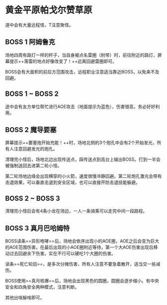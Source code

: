 # 黄金平原帕戈尔赞草原

道中会有大量远程怪，<Role name="tank" />T注意聚怪。

## BOSS 1 阿姆鲁克

场地四周有路灯一样的杆子，当自身被点名雷圈（附带<Status :id="2574" name="引雷" />）时，前往附近的路灯，屏幕提示++落雷的地点好像改变了！++远离回避雷圈即可。

BOSS会有大面积的前后方范围攻击，<Role name="healer" /><Role name="range" /><Role name="magic" />远程职业注意适当靠近BOSS，以免来不及回避。

## BOSS 1 ~ BOSS 2

途中会有友方单位帮忙进行AOE攻击（地面提示为蓝色），伤害很高，务必好好利用。

## BOSS 2 魔导要塞

屏幕提示++要塞炮开始充能！++时，场地北侧的3个炮孔中会有2个开始发光，<Role name="tank" /><Role name="healer" /><Role name="dps" />所有人注意回避发光的炮孔。

清理完小怪后，场地北边出现传送点，踩传送点到高台上输出BOSS。打到一半会被强制送回去进第二轮小怪。

第二轮场地边缘会出现横穿的小火箭，速度很慢冷静回避。第二轮炮孔激光会带有击退效果，可以垂直击退到安全区域，也可以直接开防击退技能躲避。

## BOSS 2 ~ BOSS 3

清理完小怪后会有4条小龙在场边，一人一条骑乘可以走完中间一段路程。

## BOSS 3 真月巴哈姆特

BOSS读条==异形咆哮==后，场地会依序出现小的AOE圈，AOE之后会变为巨大的AOE范围伤害。在最后出现的小AOE圈附近等待，第一个大AOE伤害出现后移动过去回避余下伤害。实在不行可以硬吃1个大圈的伤害。

读条==死亡轮回==，是多次分摊伤害，<Role name="tank" /><Role name="healer" /><Role name="dps" />所有人注意不要急着散开，适当交一些减伤。

BOSS使用==真月核爆==后，场地会出现黑色的圆圈，圆圈会逐步缩小。有中央安全和四角安全两种模式，注意判断。

其他出啥躲啥即可。